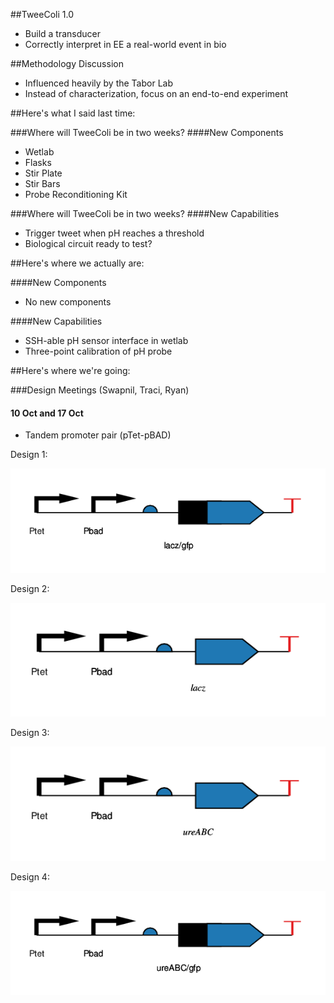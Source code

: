 ##TweeColi 1.0
- Build a transducer
 - Correctly interpret in EE a real-world event in bio



##Methodology Discussion
- Influenced heavily by the Tabor Lab
- Instead of characterization, focus on an end-to-end experiment


##Here's what I said last time:


###Where will TweeColi be in two weeks?
####New Components
- Wetlab
 - Flasks
 - Stir Plate
 - Stir Bars
- Probe Reconditioning Kit


###Where will TweeColi be in two weeks?
####New Capabilities
- Trigger tweet when pH reaches a threshold 
- Biological circuit ready to test?



##Here's where we actually are:


####New Components
- No new components


####New Capabilities
- SSH-able pH sensor interface in wetlab
- Three-point calibration of pH probe



##Here's where we're going:


###Design Meetings (Swapnil, Traci, Ryan)
#### 10 Oct and 17 Oct
- Tandem promoter pair (pTet-pBAD)


Design 1:

![Design 1](Design1.png)


Design 2:

![Design 2](Design2.png)


Design 3:

![Design 3](Design3.png)


Design 4:

![Design 4](Design4.png)




